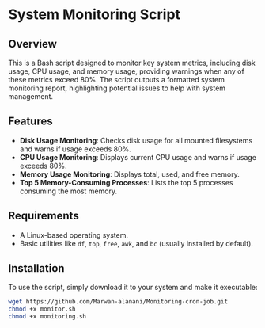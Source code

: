# System Monitoring Script

## Overview

This is a Bash script designed to monitor key system metrics, including disk usage, CPU usage, and memory usage, providing warnings when any of these metrics exceed 80%. The script outputs a formatted system monitoring report, highlighting potential issues to help with system management.

## Features

- **Disk Usage Monitoring**: Checks disk usage for all mounted filesystems and warns if usage exceeds 80%.
- **CPU Usage Monitoring**: Displays current CPU usage and warns if usage exceeds 80%.
- **Memory Usage Monitoring**: Displays total, used, and free memory.
- **Top 5 Memory-Consuming Processes**: Lists the top 5 processes consuming the most memory.

## Requirements

- A Linux-based operating system.
- Basic utilities like `df`, `top`, `free`, `awk`, and `bc` (usually installed by default).

## Installation

To use the script, simply download it to your system and make it executable:

```bash
wget https://github.com/Marwan-alanani/Monitoring-cron-job.git
chmod +x monitor.sh
chmod +x monitoring.sh
